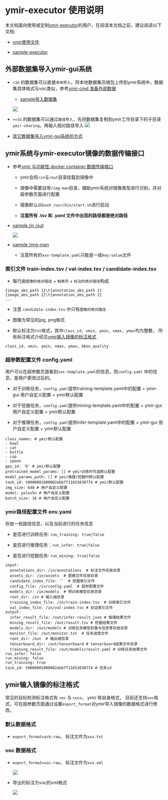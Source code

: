# ymir-executor 使用说明

本文档面向使用或定制[ymir-executor](https://github.com/IndustryEssentials/ymir-executor)的用户，在阅读本文档之前，建议阅读以下文档:

- [ymir使用文件](https://github.com/IndustryEssentials/ymir/blob/master/README_zh-CN.md)

- [sample-executor](https://github.com/IndustryEssentials/ymir/tree/master/docker_executor/sample_executor)


## 外部数据集导入ymir-gui系统

- `<1G` 的数据集可以直接`本地导入`，将本地数据集压缩包上传到ymir系统中，数据集具体格式与voc类似，参考[ymir-cmd 准备外部数据](https://github.com/IndustryEssentials/ymir/blob/master/README_zh-CN.md#421-%E5%87%86%E5%A4%87%E5%A4%96%E9%83%A8%E6%95%B0%E6%8D%AE)
  - [sample导入数据集](https://github.com/yzbx/ymir-executor-fork/releases/download/dataset/import_sample_dataset.zip)

  ![](images/ymir-local-import.png)

- `>=1G` 的数据集可以通过`路径导入`，先将数据集复制到ymir工作目录下的子目录`ymir-sharing`，再输入相对路径导入
    ![](images/ymir-path-import.png)

- [其它数据集导入ymir-gui系统的方式](https://github.com/IndustryEssentials/ymir/blob/master/README_zh-CN.md#321-%E8%BF%AD%E4%BB%A3%E6%95%B0%E6%8D%AE%E5%87%86%E5%A4%87)


## ymir系统与ymir-executor镜像的数据传输接口

- 参考[ymir 与功能性 docker container 数据传输接口](https://github.com/IndustryEssentials/ymir/blob/master/docs/ymir-cmd-container.md)

  - ymir会将`/in`与`/out`目录挂载到镜像中

  - 镜像中需要自带`/img-man`目录，辅助ymir系统对镜像类型进行识别，并对超参数页面进行配置

  - 镜像默认以`bash /usr/bin/start.sh`进行启动

  - **注意所有 .tsv 和 .yaml 文件中出现的路径都是绝对路径**

- [sample /in /out](https://github.com/yzbx/ymir-executor-fork/releases/download/dataset/sample_docker_input.zip)

    ![](images/sample_docker_input.png)

- [sample /img-man](https://github.com/IndustryEssentials/ymir/tree/master/docker_executor/sample_executor/app)

  - 注意所有的`xxx-template.yaml`只能是一级`key:value`文件

### 索引文件 train-index.tsv / val-index.tsv / candidate-index.tsv

- 每行由`图像的绝对路径` + `制表符` + `标注的绝对路径`构成

```
{image_abs_path 1}\t{annotation_abs_path 1}
{image_abs_path 2}\t{annotation_abs_path 2}
...
```

- 注意 `candidate-index.tsv` 中只有`图像的绝对路径`

- 图像为常见的jpg, png格式

- 默认标注为`txt`格式，其中`class_id, xmin, ymin, xmax, ymax`均为整数， 所有标注格式介绍见[ymir输入镜像的标注格式]()

```
class_id, xmin, ymin, xmax, ymax, bbox_quality
```


### 超参数配置文件 config.yaml

用户可以在超参数页面看到`xxx-template.yaml`的信息，而`config.yaml` 中的信息，是用户更改过后的。

- 对于训练任务，`config.yaml`提供training-template.yaml中的配置 + ymir-gui 用户自定义配置 + ymir默认配置

- 对于挖掘任务，`config.yaml`提供mining-template.yaml中的配置 + ymir-gui 用户自定义配置 + ymir默认配置

- 对于推理任务，`config.yaml`提供infer-template.yaml中的配置 + ymir-gui 用户自定义配置 + ymir默认配置

```
class_names: # ymir默认配置
- bowl
- cat
- bottle
- cup
- spoon
gpu_id: '0' # ymir默认配置
pretrained_model_params: [] # ymir训练时可选默认配置
model_params_path: [] # ymir推理/挖掘时默认配置
task_id: t0000001000002ebb7f11653630774 # ymir默认配置
img_size: 640 # 用户自定义配置
model: yolov5n # 用户自定义配置
batch_size: 16 # 用户自定义配置
```

### ymir路径配置文件 env.yaml

存放一些路径信息，以及当前进行的任务信息

- 是否进行训练任务: `run_training: true|false`

- 是否进行推理任务：`run_infer: true|false`

- 是否进行挖掘任务: `run_mining: true|false`

```
input:
  annotations_dir: /in/annotations  # 标注文件存放目录
  assets_dir: /in/assets  # 图像文件存放目录
  candidate_index_file: ''  # 挖掘索引文件
  config_file: /in/config.yaml  # 超参配置文件
  models_dir: /in/models  # 预训练模型存放目录
  root_dir: /in # 输入根目录
  training_index_file: /in/train-index.tsv  # 训练索引文件
  val_index_file: /in/val-index.tsv # 验证索引文件
output:
  infer_result_file: /out/infer-result.json # 推理结果文件
  mining_result_file: /out/result.tsv # 挖掘结果文件
  models_dir: /out/models # 训练任务模型权重与信息等存放目录
  monitor_file: /out/monitor.txt  # 任务进度文件
  root_dir: /out  # 输出根目录
  tensorboard_dir: /out/tensorboard # tensorboard结果文件目录
  training_result_file: /out/models/result.yaml # 训练任务结果文件
run_infer: false
run_mining: false
run_training: true
task_id: t0000001000002ebb7f11653630774 # 任务id
```

## ymir输入镜像的标注格式

常见的目标检测标注格式有 `voc` 与 `coco`， ymir 除自身格式， 目前还支持`voc`格式，可在超参数页面通过设置`export_format`对ymir导入镜像的数据格式进行修改。

### 默认数据格式
- `export_format=ark:raw`， 标注文件为`xxx.txt`

### voc 数据格式

- `export_format=voc:raw`， 标注文件为`xxx.xml`

  ![](images/ymir-export-format.png)

- 导出的标注为voc的xml格式

  ![](images/ymir-export-voc-sample.png)
